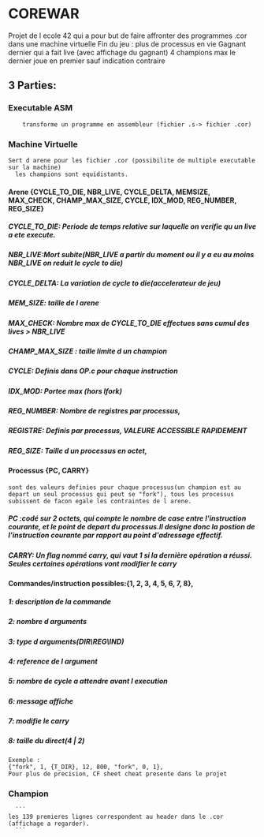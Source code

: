 # COREWAR
Projet de l ecole 42 qui a pour but de faire affronter des programmes .cor dans une machine virtuelle 
   Fin du jeu : plus de processus en vie
   Gagnant dernier qui a fait live (avec affichage du gagnant)
   4 champions max le dernier joue en premier sauf indication contraire
## 3 Parties:
 ### Executable ASM
 ```
     transforme un programme en assembleur (fichier .s-> fichier .cor)
 ```
 ### Machine Virtuelle 
 ```
 Sert d arene pour les fichier .cor (possibilite de multiple executable sur la machine)
   les champions sont equidistants.
 ```
 #### Arene {CYCLE_TO_DIE, NBR_LIVE, CYCLE_DELTA, MEMSIZE, MAX_CHECK, CHAMP_MAX_SIZE, CYCLE, IDX_MOD, REG_NUMBER, REG_SIZE}
 #####   CYCLE_TO_DIE: Periode de temps relative sur laquelle on verifie qu un live a ete execute. 
 #####   NBR_LIVE:Mort subite(NBR_LIVE a partir du moment ou il y a eu au moins NBR_LIVE on reduit le cycle to die)
 #####   CYCLE_DELTA: La variation de cycle to die(accelerateur de jeu)
 #####   MEM_SIZE: taille de l arene
 #####   MAX_CHECK: Nombre max de CYCLE_TO_DIE effectues sans cumul des lives > NBR_LIVE
 #####   CHAMP_MAX_SIZE : taille limite d un champion
 #####   CYCLE: Definis dans OP.c pour chaque instruction
 #####   IDX_MOD: Portee max (hors lfork)
 ##### REG_NUMBER: Nombre de registres par processus,   
  ##### REGISTRE: Definis par processus, VALEURE ACCESSIBLE RAPIDEMENT
 ##### REG_SIZE: Taille d un processus en octet,
 #### Processus {PC, CARRY}
  ```
  sont des valeurs definies pour chaque processus(un champion est au depart un seul processus qui peut se "fork"), tous les processus subissent de facon egale les contraintes de l arene.
  ``` 
  

   ##### PC :codé sur 2 octets, qui compte le nombre de case entre l'instruction courante, et le point de depart du      processus.Il designe donc la postion de l'instruction courante par rapport au point d'adressage effectif.
   ##### CARRY: Un flag nommé carry, qui vaut 1 si la dernière opération a réussi. Seules certaines opérations vont modifier le carry
 #### Commandes/instruction possibles:{1, 2, 3, 4, 5, 6, 7, 8},
 ##### 1: description de la commande
 ##### 2: nombre d arguments
 ##### 3: type d arguments(DIR\REG\IND)
 ##### 4: reference de l argument
 ##### 5: nombre de cycle a attendre avant l execution
 ##### 6: message affiche
 ##### 7: modifie le carry
 ##### 8: taille du direct(4 | 2)
 
 ```
 Exemple :
 {"fork", 1, {T_DIR}, 12, 800, "fork", 0, 1},
 Pour plus de precision, CF sheet cheat presente dans le projet
 ```
### Champion
 
      ```
    les 139 premieres lignes correspondent au header dans le .cor (affichage a regarder).
      ```
